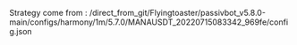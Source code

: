 Strategy come from : /direct_from_git/Flyingtoaster/passivbot_v5.8.0-main/configs/harmony/1m/5.7.0/MANAUSDT_20220715083342_969fe/config.json